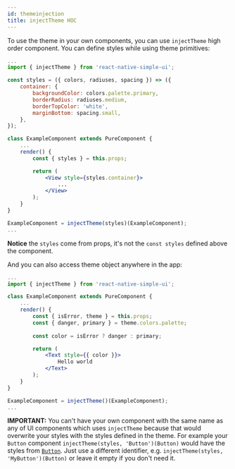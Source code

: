 ```yaml
---
id: themeinjection
title: injectTheme HOC
---
```

To use the theme in your own components, you can use `injectTheme` high order component. You can define styles while using theme primitives:
```jsx
...
import { injectTheme } from 'react-native-simple-ui';

const styles = ({ colors, radiuses, spacing }) => ({
    container: {
        backgroundColor: colors.palette.primary,
        borderRadius: radiuses.medium,
        borderTopColor: 'white',
        marginBottom: spacing.small,
    },
});

class ExampleComponent extends PureComponent {
    ...
    render() {
        const { styles } = this.props;

        return (
            <View style={styles.container}>
                ...
            </View>
        );
    }
}

ExampleComponent = injectTheme(styles)(ExampleComponent);
...
```

**Notice** the `styles` come from props, it's not the `const styles` defined above the component.

And you can also access theme object anywhere in the app:
```jsx
...
import { injectTheme } from 'react-native-simple-ui';

class ExampleComponent extends PureComponent {
    ...
    render() {
        const { isError, theme } = this.props;
        const { danger, primary } = theme.colors.palette;
        
        const color = isError ? danger : primary;

        return (
            <Text style={{ color }}>
                Hello world
            </Text>
        );
    }
}

ExampleComponent = injectTheme()(ExampleComponent);
...
```

**IMPORTANT:** You can't have your own component with the same name as any of UI components which uses `injectTheme` because that would overwrite your styles with the styles defined in the theme. For example your `Button` component `injectTheme(styles, 'Button')(Button)` would have the styles from [`Button`](components/Button.md). Just use a different identifier, e.g. `injectTheme(styles, 'MyButton')(Button)` or leave it empty if you don't need it.
